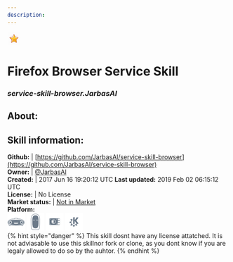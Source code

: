 ```yaml
---  
description:   
---  
```

![](../.gitbook/assets/star.png)  
# Firefox Browser Service Skill  
### _service-skill-browser.JarbasAl_  
## About:  


## Skill information:  
**Github:** | [https://github.com/JarbasAl/service-skill-browser](https://github.com/JarbasAl/service-skill-browser)  
**Owner:** | [@JarbasAl](https://github.com/JarbasAl)  
**Created:** | 2017 Jun 16 19:20:12 UTC  **Last updated:** 2019 Feb 02 06:15:12 UTC  
**License:** | No License  
**Market status:** | [Not in Market](https://market.mycroft.ai/skill/)  
**Platform:**  
 ![](../.gitbook/assets/mark-1-icon.png)  ![](../.gitbook/assets/mark-2-icon.png)  ![](../.gitbook/assets/picroft-icon.png)  ![](../.gitbook/assets/kde.png)   
{% hint style="danger" %}
This skill dosnt have any license attatched. It is not adviasable to use this skillnor fork or clone, as you dont know if you are legaly allowed to do so by the auhtor.
{% endhint %}
